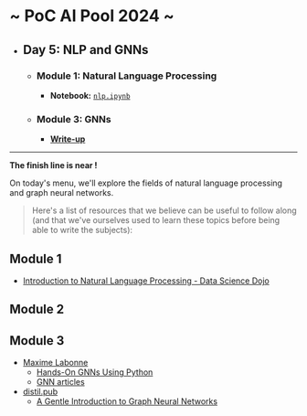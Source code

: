 # ~ PoC AI Pool 2024 ~

- ## Day 5: NLP and GNNs

  - ### Module 1: Natural Language Processing

    - **Notebook:** [`nlp.ipynb`](./nlp.ipynb)

  - ### Module 3: GNNs
    - [**Write-up**](./gnn/README.md)

---

**The finish line is near !**

On today's menu, we'll explore the fields of natural language processing and graph neural networks.

> Here's a list of resources that we believe can be useful to follow along (and that we've ourselves used to learn these topics before being able to write the subjects):

## Module 1

- [Introduction to Natural Language Processing - Data Science Dojo](https://youtube.com/watch?v=s5zuplW8ua8)

## Module 2

## Module 3

- [Maxime Labonne](https://mlabonne.github.io/blog/)
  - [Hands-On GNNs Using Python](https://mlabonne.github.io/blog/book.html)
  - [GNN articles](https://mlabonne.github.io/blog/posts/2022_02_20_Graph_Convolution_Network.html)
- [distil.pub](https://distill.pub/)
  - [A Gentle Introduction to Graph Neural Networks](https://distill.pub/2021/gnn-intro/)
